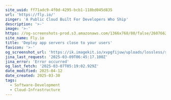 ```yaml
---
site_uuid: ff71adc9-4f0d-4295-bcb1-118bd045d835
url: 'https://fly.io/'
zinger: 'A Public Cloud Built For Developers Who Ship'
description: '>-'
image: '>-'
https: //og-screenshots-prod.s3.amazonaws.com/1366x768/80/false/26076624b6b7fb56dd7f5358abdf8551e8a8956db5cde6cbd4ccd9909d5a5550.jpeg
site_name: Fly.io
title: 'Deploy app servers close to your users'
favicon: '>-'
og_screenshot_url: 'https://ik.imagekit.io/xvpgfijuw/uploads/lossless/screenshots/20250604_Fly.io_og_screenshot.jpeg'
jina_last_request: '2025-03-09T06:45:17.100Z'
jina_error: 'Error occurred'
og_last_fetch: '2025-03-07T05:19:02.929Z'
date_modified: 2025-04-12
date_created: 2025-03-30
tags:
  - Software-Development
  - Cloud-Infrastructure
---
```



